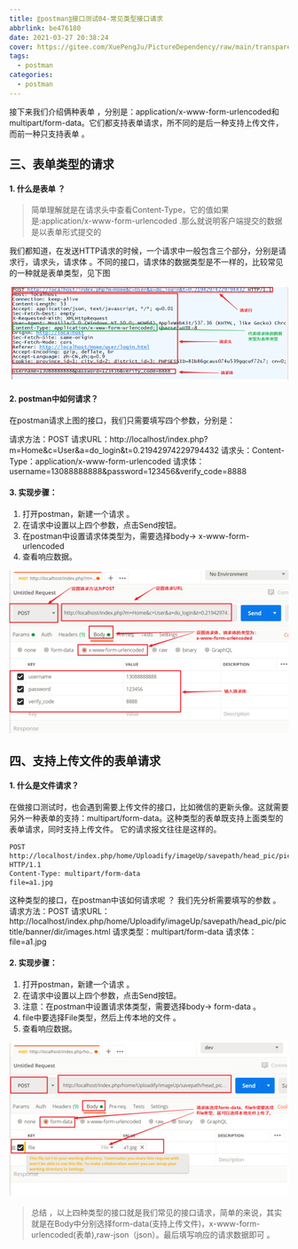 ```yaml
---
title: 〖postman〗接口测试04-常见类型接口请求
abbrlink: be476180
date: 2021-03-27 20:38:24
cover: https://gitee.com/XuePengJu/PictureDependency/raw/main/transparent_picture/transparent_picture%20(4).png
tags:
  - postman
categories:
  - postman
---
```


接下来我们介绍俩种表单 ，分别是：application/x-www-form-urlencoded和multipart/form-data。它们都支持表单请求，所不同的是后一种支持上传文件，而前一种只支持表单 。

## 三、表单类型的请求

#### 1. 什么是表单 ？
> 简单理解就是在请求头中查看Content-Type，它的值如果是:application/x-www-form-urlencoded .那么就说明客户端提交的数据是以表单形式提交的

我们都知道，在发送HTTP请求的时候，一个请求中一般包含三个部分，分别是请求行，请求头，请求体 。不同的接口，请求体的数据类型是不一样的，比较常见的一种就是表单类型，见下图

 ![img](/img/blog/postman/04/04-01.png) 

#### 2. postman中如何请求？


在postman请求上图的接口，我们只需要填写四个参数，分别是：

请求方法：POST
请求URL：http://localhost/index.php?m=Home&c=User&a=do_login&t=0.21942974229794432
请求头：Content-Type：application/x-www-form-urlencoded
请求体： username=13088888888&password=123456&verify_code=8888

#### 3. 实现步骤：

   1. 打开postman，新建一个请求 。
   2. 在请求中设置以上四个参数，点击Send按钮。
   3. 在postman中设置请求体类型为，需要选择body-> x-www-form-urlencoded
   4. 查看响应数据。


 ![img](/img/blog/postman/04/04-02.png) 

## 四、支持上传文件的表单请求

#### 1. 什么是文件请求？

在做接口测试时，也会遇到需要上传文件的接口，比如微信的更新头像。这就需要另外一种表单的支持：multipart/form-data。这种类型的表单既支持上面类型的表单请求，同时支持上传文件。 它的请求报文往往是这样的。
```
POST http://localhost/index.php/home/Uploadify/imageUp/savepath/head_pic/pictitle/banner/dir/images.html HTTP/1.1
Content-Type: multipart/form-data
file=a1.jpg
```
这种类型的接口，在postman中该如何请求呢 ？ 我们先分析需要填写的参数 。
请求方法：POST
请求URL：http://localhost/index.php/home/Uploadify/imageUp/savepath/head_pic/pictitle/banner/dir/images.html
请求类型：multipart/form-data
请求体：file=a1.jpg

#### 2. 实现步骤：

1. 打开postman，新建一个请求 。
2. 在请求中设置以上四个参数，点击Send按钮。
3. 注意：在postman中设置请求体类型，需要选择body-> form-data 。
4. file中要选择File类型，然后上传本地的文件 。
5. 查看响应数据。

 ![img](/img/blog/postman/04/04-03.png) 

> 总结 ，以上四种类型的接口就是我们常见的接口请求，简单的来说，其实就是在Body中分别选择form-data(支持上传文件)，x-www-form-urlencoded(表单),raw-json（json）。最后填写响应的请求数据即可 。